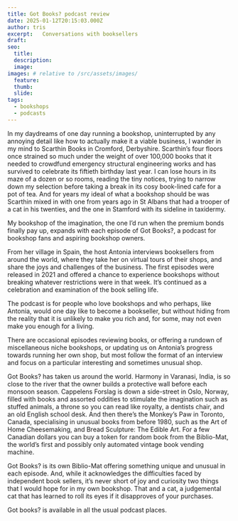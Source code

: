 ```yaml
---
title: Got Books? podcast review
date: 2025-01-12T20:15:03.000Z
author: tris
excerpt:   Conversations with booksellers
draft: 
seo:
  title:
  description:
  image: 
images: # relative to /src/assets/images/
  feature: 
  thumb: 
  slide:
tags:
  - bookshops
  - podcasts
---
```


In my daydreams of one day running a bookshop, uninterrupted by any annoying detail like how to actually make it a viable business, I wander in my mind to Scarthin Books in Cromford, Derbyshire. Scarthin’s four floors once strained so much under the weight of over 100,000 books that it needed to crowdfund emergency structural engineering works and has survived to celebrate its fiftieth birthday last year. I can lose hours in its maze of a dozen or so rooms, reading the tiny notices, trying to narrow down my selection before taking a break in its cosy book-lined cafe for a pot of tea. And for years my ideal of what a bookshop should be was Scarthin mixed in with one from years ago in St Albans that had a trooper of a cat in his twenties, and the one in Stamford with its sideline in taxidermy. 

My bookshop of the imagination, the one I’d run when the premium bonds finally pay up, expands with each episode of Got Books?, a podcast for bookshop fans and aspiring bookshop owners. 

From her village in Spain, the host Antonia interviews booksellers from around the world, where they take her on virtual tours of their shops, and share the joys and challenges of the business. The first episodes were released in 2021 and offered a chance to experience bookshops without breaking whatever restrictions were in that week. It’s continued as a celebration and examination of the book selling life.

The podcast is for people who love bookshops and who perhaps, like Antonia, would one day like to become a bookseller, but without hiding from the reality that it is unlikely to make you rich and, for some, may not even make you enough for a living. 

There are occasional episodes reviewing books, or offering a rundown of miscellaneous niche bookshops, or updating us on Antonia’s progress towards running her own shop, but most follow the format of an interview and focus on a particular interesting and sometimes unusual shop.

Got Books? has taken us around the world. Harmony in Varanasi, India, is so close to the river that the owner builds a protective wall before each monsoon season. Cappelens Forslag is down a side-street in Oslo, Norway, filled with books and assorted oddities to stimulate the imagination such as stuffed animals, a throne so you can read like royalty, a dentists chair, and an old English school desk. And then there’s the Monkey’s Paw in Toronto, Canada,  specialising in unusual books from before 1980, such as the Art of Home Cheesemaking, and Bread Sculpture: The Edible Art. For a few Canadian dollars you can buy a token for random book from the Biblio-Mat, the world’s first and possibly only automated vintage book vending machine.

Got Books? is its own Biblio-Mat offering something unique and unusual in each episode. And, while it acknowledges the difficulties faced by independent book sellers, it’s never short of joy and curiosity two things that I would hope for in my own bookshop. That and a cat, a judgemental cat that has learned to roll its eyes if it disapproves of your purchases. 

Got books? is available in all the usual podcast places. 
